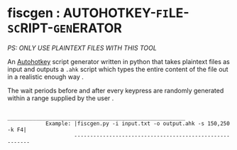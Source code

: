 # fiscgen : AUTOHOTKEY-`FI`LE-`SC`RIPT-`GEN`ERATOR
*PS: ONLY USE PLAINTEXT FILES WITH THIS TOOL*

An [Autohotkey](https://www.autohotkey.com/) script generator written in python that takes plaintext files as input and outputs a `.ahk` script which types the entire content of the file out in a realistic enough way .

The wait periods before and after every keypress are randomly generated within a range supplied by the user .

                         ________________________________________________________
                Example: |fiscgen.py -i input.txt -o output.ahk -s 150,250 -k F4|
                         --------------------------------------------------------
